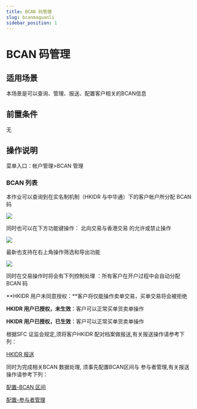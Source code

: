 ```yaml
---
title: BCAN 码管理
slug: bcanmaguanli
sidebar_position: 1
---
```



# BCAN 码管理

## 适用场景

本场景是可以查询、管理、报送、配置客户相关的BCAN信息

## 前置条件

无

## 操作说明

菜单入口：帐户管理&gt;BCAN 管理

### BCAN 列表

本作业可以查询到在实名制机制（HKIDR 与中华通）下的客户帐户所分配 BCAN 码

<img src="/assets/ADQtb5Cx0o5NQTxhGdAcpEhjn7S.png"/>

同时也可以在下方功能键操作： 北向交易与香港交易 的允许或禁止操作

<img src="/assets/MzK8bxfvrozeyjx4CHmcq9YBnBd.png"/>

最新也支持在右上角操作筛选和导出功能

<img src="/assets/Tcc8bepX7o6X5Ox2tJScjpaynkc.png"/>

同时在交易操作时将会有下列控制处理 ：所有客户在开户过程中会自动分配 BCAN 码

**HKIDR 用户未同意授权：**客户将仅能操作卖单交易，买单交易将会被拒绝

**HKIDR 用户已授权，未生效**：客户可以正常买单货卖单操作

**HKIDR 用户已授权，已生效**：客户可以正常买单货卖单操作

根据SFC 证监会规定,须将客户HKIDR 配对档案做报送,有关报送操作请参考下列：

[HKIDR 报送](/T8IiwGsqdih0XDkLsfFc3hNcnqf) 

同时为完成相关BCAN 数据处理, 须事先配置BCAN区间与 参与者管理,有关报送操作请参考下列：

[配置-BCAN 区间](/Intlw1TqbijZw2kFGqXcx2ZrnPg) 

[配置-参与者管理](/DUjAw62kGicB7jken4CcBaYpnCd) 

